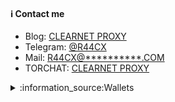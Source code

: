 
#### :information_source: Contact me

- Blog: [CLEARNET PROXY](https:///)
- Telegram: [@R44CX](https://t.me/)
- Mail: [R44CX@**********.COM](mailto:R44CX@protonmail.com)
- TORCHAT: [CLEARNET PROXY](https://r44cx)





<details><summary>:information_source:Wallets</summary>
<p>
 
#### :warning: Only transactions form these wallets are connected to me. :warning:
 
```python
- Ethereum: `0x2e909eb300b132d05c698c514c380fcfa1a.....`

- Bitcoin: `175HPFEKAEfcTtdw4maNSNzmaX7eb.....`

- Monero: `88fjr4nBMxC9s28XyQ8KKQVPBRx7AMm5WFqVQfWxGcepZtx3oKSpcFDKuSuGuEr4MBFrr6fsExxksHPFEFJBAKXZSw.....`
 ```
 
</p>
</details>
